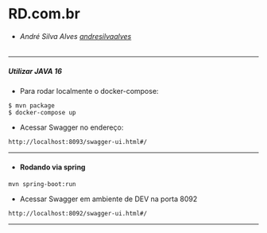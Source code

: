 # RD.com.br

- ###### André Silva Alves [andresilvaalves](https://gitlab.com/andresilvaalves "andresilvaalves")
---

##### Utilizar JAVA 16

- Para rodar localmente o docker-compose:
```
$ mvn package
$ docker-compose up
```

- Acessar Swagger no endereço:

```
http://localhost:8093/swagger-ui.html#/
```

-----

- #### Rodando via spring

```
mvn spring-boot:run
```

- Acessar Swagger em ambiente de DEV na porta 8092

```
http://localhost:8092/swagger-ui.html#/
```

---
